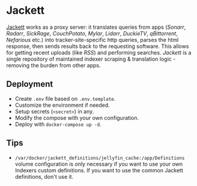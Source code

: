 # Jackett

[Jackett](https://github.com/jackett/jackett) works as a proxy server: it translates queries from apps (*Sonarr*, *Radarr*, *SickRage*, *CouchPotato*, *Mylar*, *Lidarr*, *DuckieTV*, *qBittorrent*, *Nefarious* etc.) into tracker-site-specific http queries, parses the html response, then sends results back to the requesting software. This allows for getting recent uploads (like *RSS*) and performing searches. *Jackett* is a single repository of maintained indexer scraping & translation logic - removing the burden from other apps.

## Deployment

- Create `.env` file based on `.env.template`.
- Customize the environment if needed.
- Setup secrets (`<secret>`) in any.
- Modify the compose with your own configuration.
- Deploy with `docker-compose up -d`.

## Tips

- `/var/docker/jackett_definitions/jellyfin_cache:/app/Definitions` volume configuration is only necessary if you want to use your own Indexers custom definitions. If you want to use the common Jackett definitions, don't use it.
